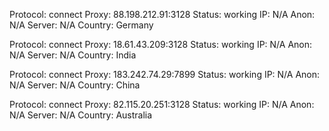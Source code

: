 Protocol: connect
Proxy: 88.198.212.91:3128
Status: working
IP: N/A
Anon: N/A
Server: N/A
Country: Germany

Protocol: connect
Proxy: 18.61.43.209:3128
Status: working
IP: N/A
Anon: N/A
Server: N/A
Country: India

Protocol: connect
Proxy: 183.242.74.29:7899
Status: working
IP: N/A
Anon: N/A
Server: N/A
Country: China

Protocol: connect
Proxy: 82.115.20.251:3128
Status: working
IP: N/A
Anon: N/A
Server: N/A
Country: Australia


